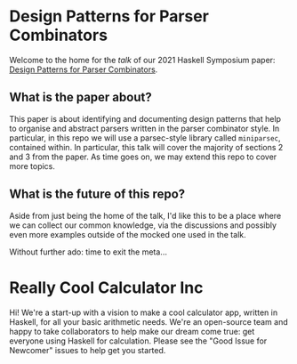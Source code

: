 # Design Patterns for Parser Combinators
Welcome to the home for the _talk_ of our 2021 Haskell Symposium paper:
[Design Patterns for Parser Combinators](https://dl.acm.org/doi/10.1145/3471874.3472984).

## What is the paper about?
This paper is about identifying and documenting design patterns that help to
organise and abstract parsers written in the parser combinator style. In particular,
in this repo we will use a parsec-style library called `miniparsec`, contained
within. In particular, this talk will cover the majority of sections 2 and 3 from the
paper. As time goes on, we may extend this repo to cover more topics.

## What is the future of this repo?
Aside from just being the home of the talk, I'd like this to be a place where we can
collect our common knowledge, via the discussions and possibly even more examples outside of the mocked one used in the talk.

Without further ado: time to exit the meta...

# Really Cool Calculator Inc
Hi! We're a start-up with a vision to make a cool calculator app, written in Haskell,
for all your basic arithmetic needs. We're an open-source team and happy to take collaborators to help make our dream come true: get everyone using Haskell for calculation. Please see the "Good Issue for Newcomer" issues to help get you started.